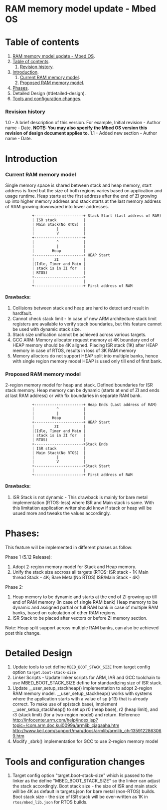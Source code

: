 # RAM memory model update - Mbed OS

# Table of contents

1. [RAM memory model update - Mbed OS](#mbed-os-ram-memory-model).
1. [Table of contents](#table-of-contents).
    1. [Revision history](#revision-history).
1. [Introduction](#introduction).
    1. [Current RAM memory model](#current-ram-memory-model).
    1. [Proposed RAM memory model](#proposed-ram-memory-model).
1. [Phases](#phases).
1. Detailed Design (#detailed-design).
1. [Tools and configuration changes](#tools-and-configuration-changes).

### Revision history

1.0 - A brief description of this version. For example, Initial revision - Author name - Date. 
**NOTE: You may also specify the Mbed OS version this revision of design document applies to.**
1.1 - Added new section - Author name - Date.

# Introduction

### Current RAM memory model

Single memory space is shared between stack and heap memory, start address is fixed but the size of both regions varies based on application and usage runtime.
Heap starts at the first address after the end of ZI growing up into higher memory address and stack starts at the last memory address of RAM growing downwared into lower addresses.

                +----------------------+ Stack Start (Last address of RAM)
                | ISR stack            |
                | Main Stack(No RTOS)  |
                |          |           |
                |          V           |
                +----------------------+
                |          ^           |
                |          |           |
                |        Heap          |
                +----------------------+ HEAP Start
                |         ZI           |
                |(Idle, Timer and Main |
                | stack is in ZI for   |
                | RTOS)                |
                +----------------------+
                |                      |
                +----------------------+ First address of RAM

#### Drawbacks:
1. Collisions between stack and heap are hard to detect and result in hardfault.
1. Cannot check stack limit - In case of new ARM architecture stack limit registers are available to verify stack boundaries, but this feature cannot be used with dynamic stack size.
1. Stack size unification cannot be achieved across various targets.
1. GCC ARM: Memory allocator request memory at 4K boundary end of HEAP memory should be 4K aligned. Placing ISR stack (1K) after HEAP memory in case of RTOS, results in loss of 3K RAM memory
1. Memory alloctors do not support HEAP split into multiple banks, hence with single region memory model HEAP is used only till end of first bank.

### Proposed RAM memory model

2-region memory model for heap and stack. Defined boundaries for ISR stack memory. Heap memory can be dynamic (starts at end of ZI and ends at last RAM address) or with fix boundaries in separate RAM bank.

                +----------------------+ Heap Ends (Last address of RAM)
                |          ^           |
                |          |           |
                |        Heap          |
                +----------------------+ HEAP Start
                |         ZI           |
                |(Idle, Timer and Main |
                | stack is in ZI for   |
                | RTOS)                |
                +----------------------+Stack Ends 
                | ISR stack            |
                | Main Stack(No RTOS)  |
                |          |           |
                |          V           |
                +----------------------+Stack Start
                |                      |
                +----------------------+ First address of RAM

#### Drawbacks:
1. ISR Stack is not dynamic - This drawback is mainly for bare metal implementation (RTOS-less) where ISR and Main stack is same. With this limitation application writer should know if stack or heap will be usued more and tweaks the values accordingly.

# Phases:
This feature will be implemented in different phases as follow:

Phase 1 (5.12 Release):
1. Adopt 2-region memory model for Stack and Heap memory.
1. Unify the stack size accross all targets (RTOS: ISR stack - 1K Main thread Stack - 4K; Bare Metal(No RTOS) ISR/Main Stack - 4K)

Phase 2:
1. Heap memory to be dynamic and starts at the end of ZI growing up till end of RAM memory (In case of single RAM bank)
   Heap memory to be dynamic and assigned partial or full RAM bank in case of multiple RAM banks, based on calculation of other RAM regions.
1. ISR Stack to be placed after vectors or before ZI memory section.

Note: Heap split support across multiple RAM banks, can also be achieved post this change. 

# Detailed Design
1. Update tools to set define `MBED_BOOT_STACK_SIZE` from target config option `target.boot-stack-size`
1. Linker Scripts - Update linker scripts for ARM, IAR and GCC toolchain to use MBED_BOOT_STACK_SIZE define for standardizing size of ISR stack.
1. Update __user_setup_stackheap() implementation to adopt 2-region RAM memory model.
__user_setup_stackheap() works with systems where the application starts with a value of sp (r13) that is already correct. To make use of sp(stack base), implement __user_setup_stackheap() to set up r0 (heap base), r2 (heap limit), and r3 (stack limit) (for a two-region model) and return.
Reference http://infocenter.arm.com/help/index.jsp?topic=/com.arm.doc.kui0099a/armlib_cjagaaha.htm http://www.keil.com/support/man/docs/armlib/armlib_chr1359122863069.htm
1. Modify _sbrk() implementation for GCC to use 2-region memory model

# Tools and configuration changes

1. Target config option "target.boot-stack-size" which is passed to the linker as the define "MBED_BOOT_STACK_SIZE" so the linker can adjust the stack accordingly.
   Boot stack size - the size of ISR and main stack will be 4K as default in targets.json for bare metal (non-RTOS) builds. 
   Boot stack size - the size of ISR stack will be over-written as 1K in `rtos/mbed_lib.json` for RTOS builds.

